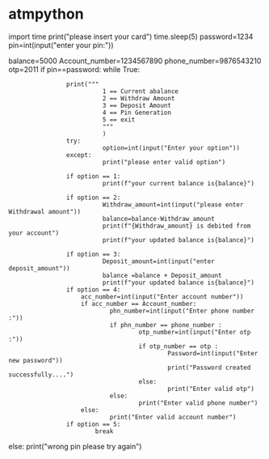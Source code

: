 # atmpython
import time
print("please insert your card")
time.sleep(5)
password=1234
pin=int(input("enter your pin:"))

balance=5000
Account_number=1234567890
phone_number=9876543210
otp=2011
if pin==password:
          while True:

                    print("""
                              1 == Current abalance
                              2 == Withdraw Amount 
                              3 == Deposit Amount
                              4 == Pin Generation
                              5 == exit
                              """
                              )
                    try:
                              option=int(input("Enter your option"))
                    except:
                              print("please enter valid option")
                              
                    if option == 1:
                              print(f"your current balance is{balance}")
                              
                    if option == 2:
                              Withdraw_amount=int(input("please enter Withdrawal amount"))
                              balance=balance-Withdraw_amount
                              print(f"{Withdraw_amount} is debited from your account")
                              print(f"your updated balance is{balance}")
                              
                    if option == 3:
                              Deposit_amount=int(input("enter deposit_amount"))
                              balance =balance + Deposit_amount
                              print(f"your updated balance is{balance}")
                    if option == 4:
                        acc_number=int(input("Enter account number"))
                        if acc_number == Account_number:
                                phn_number=int(input("Enter phone number :"))
                                if phn_number == phone_number :
                                        otp_number=int(input("Enter otp :"))
                                        if otp_number == otp :
                                                Password=int(input("Enter new password"))
                                                print("Password created successfully....")
                                        else:
                                                print("Enter valid otp")
                                else:
                                        print("Enter valid phone number")
                        else:
                                print("Enter valid account number")
                    if option == 5:
                            break
else:
        print("wrong pin please try again")

